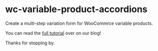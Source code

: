 # wc-variable-product-accordions
Create a multi-step variation form for WooCommrce variable products.

You can read the [full tutorial](https://www.complexdigital.co.uk/blog/woocommerce/woocommerce-multistep-variation-form/) over on our blog!

Thanks for stopping by.
